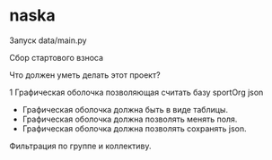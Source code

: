 # naska

Запуск data/main.py

Сбор стартового взноса

Что должен уметь делать этот проект?

1 Графическая оболочка позволяющая считать базу sportOrg json

- Графическая оболочка должна быть в виде таблицы.
- Графическая оболочка должна позволять менять поля.
- Графическая оболочка должна позволять сохранять json.

Фильтрация по группе и коллективу.

